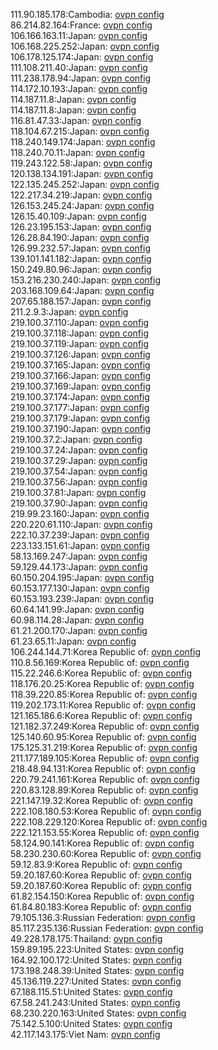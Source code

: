 111.90.185.178:Cambodia: [ovpn config](vpn/111_90_185_178.ovpn)  
86.214.82.164:France: [ovpn config](vpn/86_214_82_164.ovpn)  
106.166.163.11:Japan: [ovpn config](vpn/106_166_163_11.ovpn)  
106.168.225.252:Japan: [ovpn config](vpn/106_168_225_252.ovpn)  
106.178.125.174:Japan: [ovpn config](vpn/106_178_125_174.ovpn)  
111.108.211.40:Japan: [ovpn config](vpn/111_108_211_40.ovpn)  
111.238.178.94:Japan: [ovpn config](vpn/111_238_178_94.ovpn)  
114.172.10.193:Japan: [ovpn config](vpn/114_172_10_193.ovpn)  
114.187.11.8:Japan: [ovpn config](vpn/114_187_11_8.ovpn)  
114.187.11.8:Japan: [ovpn config](vpn/114_187_11_8.ovpn)  
116.81.47.33:Japan: [ovpn config](vpn/116_81_47_33.ovpn)  
118.104.67.215:Japan: [ovpn config](vpn/118_104_67_215.ovpn)  
118.240.149.174:Japan: [ovpn config](vpn/118_240_149_174.ovpn)  
118.240.70.11:Japan: [ovpn config](vpn/118_240_70_11.ovpn)  
119.243.122.58:Japan: [ovpn config](vpn/119_243_122_58.ovpn)  
120.138.134.191:Japan: [ovpn config](vpn/120_138_134_191.ovpn)  
122.135.245.252:Japan: [ovpn config](vpn/122_135_245_252.ovpn)  
122.217.34.219:Japan: [ovpn config](vpn/122_217_34_219.ovpn)  
126.153.245.24:Japan: [ovpn config](vpn/126_153_245_24.ovpn)  
126.15.40.109:Japan: [ovpn config](vpn/126_15_40_109.ovpn)  
126.23.195.153:Japan: [ovpn config](vpn/126_23_195_153.ovpn)  
126.28.84.190:Japan: [ovpn config](vpn/126_28_84_190.ovpn)  
126.99.232.57:Japan: [ovpn config](vpn/126_99_232_57.ovpn)  
139.101.141.182:Japan: [ovpn config](vpn/139_101_141_182.ovpn)  
150.249.80.96:Japan: [ovpn config](vpn/150_249_80_96.ovpn)  
153.216.230.240:Japan: [ovpn config](vpn/153_216_230_240.ovpn)  
203.168.109.64:Japan: [ovpn config](vpn/203_168_109_64.ovpn)  
207.65.188.157:Japan: [ovpn config](vpn/207_65_188_157.ovpn)  
211.2.9.3:Japan: [ovpn config](vpn/211_2_9_3.ovpn)  
219.100.37.110:Japan: [ovpn config](vpn/219_100_37_110.ovpn)  
219.100.37.118:Japan: [ovpn config](vpn/219_100_37_118.ovpn)  
219.100.37.119:Japan: [ovpn config](vpn/219_100_37_119.ovpn)  
219.100.37.126:Japan: [ovpn config](vpn/219_100_37_126.ovpn)  
219.100.37.165:Japan: [ovpn config](vpn/219_100_37_165.ovpn)  
219.100.37.166:Japan: [ovpn config](vpn/219_100_37_166.ovpn)  
219.100.37.169:Japan: [ovpn config](vpn/219_100_37_169.ovpn)  
219.100.37.174:Japan: [ovpn config](vpn/219_100_37_174.ovpn)  
219.100.37.177:Japan: [ovpn config](vpn/219_100_37_177.ovpn)  
219.100.37.179:Japan: [ovpn config](vpn/219_100_37_179.ovpn)  
219.100.37.190:Japan: [ovpn config](vpn/219_100_37_190.ovpn)  
219.100.37.2:Japan: [ovpn config](vpn/219_100_37_2.ovpn)  
219.100.37.24:Japan: [ovpn config](vpn/219_100_37_24.ovpn)  
219.100.37.29:Japan: [ovpn config](vpn/219_100_37_29.ovpn)  
219.100.37.54:Japan: [ovpn config](vpn/219_100_37_54.ovpn)  
219.100.37.56:Japan: [ovpn config](vpn/219_100_37_56.ovpn)  
219.100.37.81:Japan: [ovpn config](vpn/219_100_37_81.ovpn)  
219.100.37.90:Japan: [ovpn config](vpn/219_100_37_90.ovpn)  
219.99.23.160:Japan: [ovpn config](vpn/219_99_23_160.ovpn)  
220.220.61.110:Japan: [ovpn config](vpn/220_220_61_110.ovpn)  
222.10.37.239:Japan: [ovpn config](vpn/222_10_37_239.ovpn)  
223.133.151.61:Japan: [ovpn config](vpn/223_133_151_61.ovpn)  
58.13.169.247:Japan: [ovpn config](vpn/58_13_169_247.ovpn)  
59.129.44.173:Japan: [ovpn config](vpn/59_129_44_173.ovpn)  
60.150.204.195:Japan: [ovpn config](vpn/60_150_204_195.ovpn)  
60.153.177.130:Japan: [ovpn config](vpn/60_153_177_130.ovpn)  
60.153.193.239:Japan: [ovpn config](vpn/60_153_193_239.ovpn)  
60.64.141.99:Japan: [ovpn config](vpn/60_64_141_99.ovpn)  
60.98.114.28:Japan: [ovpn config](vpn/60_98_114_28.ovpn)  
61.21.200.170:Japan: [ovpn config](vpn/61_21_200_170.ovpn)  
61.23.65.11:Japan: [ovpn config](vpn/61_23_65_11.ovpn)  
106.244.144.71:Korea Republic of: [ovpn config](vpn/106_244_144_71.ovpn)  
110.8.56.169:Korea Republic of: [ovpn config](vpn/110_8_56_169.ovpn)  
115.22.246.6:Korea Republic of: [ovpn config](vpn/115_22_246_6.ovpn)  
118.176.20.25:Korea Republic of: [ovpn config](vpn/118_176_20_25.ovpn)  
118.39.220.85:Korea Republic of: [ovpn config](vpn/118_39_220_85.ovpn)  
119.202.173.11:Korea Republic of: [ovpn config](vpn/119_202_173_11.ovpn)  
121.165.186.6:Korea Republic of: [ovpn config](vpn/121_165_186_6.ovpn)  
121.182.37.249:Korea Republic of: [ovpn config](vpn/121_182_37_249.ovpn)  
125.140.60.95:Korea Republic of: [ovpn config](vpn/125_140_60_95.ovpn)  
175.125.31.219:Korea Republic of: [ovpn config](vpn/175_125_31_219.ovpn)  
211.177.189.105:Korea Republic of: [ovpn config](vpn/211_177_189_105.ovpn)  
218.48.94.131:Korea Republic of: [ovpn config](vpn/218_48_94_131.ovpn)  
220.79.241.161:Korea Republic of: [ovpn config](vpn/220_79_241_161.ovpn)  
220.83.128.89:Korea Republic of: [ovpn config](vpn/220_83_128_89.ovpn)  
221.147.19.32:Korea Republic of: [ovpn config](vpn/221_147_19_32.ovpn)  
222.108.180.53:Korea Republic of: [ovpn config](vpn/222_108_180_53.ovpn)  
222.108.229.120:Korea Republic of: [ovpn config](vpn/222_108_229_120.ovpn)  
222.121.153.55:Korea Republic of: [ovpn config](vpn/222_121_153_55.ovpn)  
58.124.90.141:Korea Republic of: [ovpn config](vpn/58_124_90_141.ovpn)  
58.230.230.60:Korea Republic of: [ovpn config](vpn/58_230_230_60.ovpn)  
59.12.83.9:Korea Republic of: [ovpn config](vpn/59_12_83_9.ovpn)  
59.20.187.60:Korea Republic of: [ovpn config](vpn/59_20_187_60.ovpn)  
59.20.187.60:Korea Republic of: [ovpn config](vpn/59_20_187_60.ovpn)  
61.82.154.150:Korea Republic of: [ovpn config](vpn/61_82_154_150.ovpn)  
61.84.80.183:Korea Republic of: [ovpn config](vpn/61_84_80_183.ovpn)  
79.105.136.3:Russian Federation: [ovpn config](vpn/79_105_136_3.ovpn)  
85.117.235.136:Russian Federation: [ovpn config](vpn/85_117_235_136.ovpn)  
49.228.178.175:Thailand: [ovpn config](vpn/49_228_178_175.ovpn)  
159.89.195.223:United States: [ovpn config](vpn/159_89_195_223.ovpn)  
164.92.100.172:United States: [ovpn config](vpn/164_92_100_172.ovpn)  
173.198.248.39:United States: [ovpn config](vpn/173_198_248_39.ovpn)  
45.136.119.227:United States: [ovpn config](vpn/45_136_119_227.ovpn)  
67.188.115.51:United States: [ovpn config](vpn/67_188_115_51.ovpn)  
67.58.241.243:United States: [ovpn config](vpn/67_58_241_243.ovpn)  
68.230.220.163:United States: [ovpn config](vpn/68_230_220_163.ovpn)  
75.142.5.100:United States: [ovpn config](vpn/75_142_5_100.ovpn)  
42.117.143.175:Viet Nam: [ovpn config](vpn/42_117_143_175.ovpn)  
